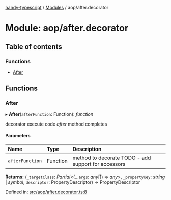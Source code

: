 [handy-typescript](../README.md) / [Modules](../modules.md) / aop/after.decorator

# Module: aop/after.decorator

## Table of contents

### Functions

- [After](aop_after_decorator.md#after)

## Functions

### After

▸ **After**(`afterFunction`: Function): *function*

decorator execute code _after_ method completes

#### Parameters

| Name | Type | Description |
| :------ | :------ | :------ |
| `afterFunction` | Function | method to decorate TODO - add support for accessors |

**Returns:** (`_targetClass`: *Partial*<(...`args`: *any*[]) => *any*\>, `_propertyKey`: *string* \| *symbol*, `descriptor`: PropertyDescriptor) => PropertyDescriptor

Defined in: [src/aop/after.decorator.ts:8](https://github.com/robbiemu/handy-typescript/blob/3eaf458/src/aop/after.decorator.ts#L8)

